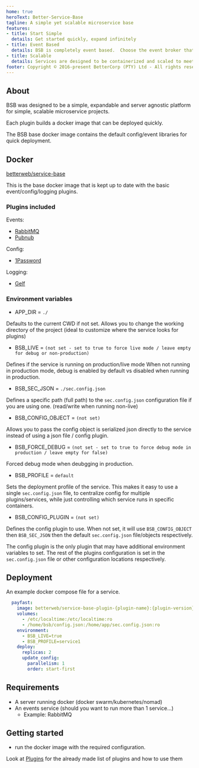 ```yaml
---
home: true
heroText: Better-Service-Base
tagline: A simple yet scalable microservice base
features:
- title: Start Simple
  details: Get started quickly, expand infinitely
- title: Event Based
  details: BSB is completely event based.  Choose the event broker that suites your needs, or build one if it doesn't exist yet.
- title: Scalable
  details: Services are designed to be containerized and scaled to meet demand.
footer: Copyright © 2016-present BetterCorp (PTY) Ltd - All rights reserved
---
```


## About

BSB was designed to be a simple, expandable and server agnostic platform for simple, scalable microservice projects.  

Each plugin builds a docker image that can be deployed quickly.

The BSB base docker image contains the default config/event libraries for quick deployment.  
  
## Docker

[betterweb/service-base](https://hub.docker.com/r/betterweb/service-base)  

This is the base docker image that is kept up to date with the basic event/config/logging plugins.


### Plugins included

Events:  
 - [RabbitMQ](/Events/RabbitMQ)  
 - [Pubnub](/Events/Pubnub)  
  
Config:
 - [1Password](/Config/1Password)  
  
Logging:  
 - [Gelf](/Logging/Gelf)
  
  
### Environment variables

- APP_DIR = `./`

Defaults to the current CWD if not set.
Allows you to change the working directory of the project (ideal to customize where the service looks for plugins)

- BSB_LIVE = `(not set - set to true to force live mode / leave empty for debug or non-production)`

Defines if the service is running on production/live mode
When not running in production mode, debug is enabled by default vs disabled when running in production.

- BSB_SEC_JSON = `./sec.config.json`

Defines a specific path (full path) to the `sec.config.json` configuration file if you are using one.
(read/write when running non-live)  

- BSB_CONFIG_OBJECT = `(not set)`
 
Allows you to pass the config object is serialized json directly to the service instead of using a json file / config plugin.

- BSB_FORCE_DEBUG = `(not set - set to true to force debug mode in production / leave empty for false)`

Forced debug mode when deubgging in production.

- BSB_PROFILE = `default`

Sets the deployment profile of the service. 
This makes it easy to use a single `sec.config.json` file, to centralize config for multiple plugins/services, while just controlling which service runs in specific containers.  

- BSB_CONFIG_PLUGIN = `(not set)`  

Defines the config plugin to use.
When not set, it will use `BSB_CONFIG_OBJECT` then `BSB_SEC_JSON` then the default `sec.config.json` file/objects respectively.  

The config plugin is the only plugin that may have additional environment variables to set. The rest of the plugins configuration is set in the `sec.config.json` file or other configuration locations respectively.


## Deployment

An example docker compose file for a service.

```yaml  
  payfast:
    image: betterweb/service-base-plugin-{plugin-name}:{plugin-version}
    volumes:
      - /etc/localtime:/etc/localtime:ro
      - /home/bsb/config.json:/home/app/sec.config.json:ro
    environment:
      - BSB_LIVE=true
      - BSB_PROFILE=service1
    deploy:
      replicas: 2
      update_config:
        parallelism: 1
        order: start-first
```


## Requirements

- A server running docker (docker swarm/kubernetes/nomad)  
- An events service (should you want to run more than 1 service...)
  - Example: RabbitMQ


## Getting started

- run the docker image with the required configuration.  

Look at [Plugins](/Plugins) for the already made list of plugins and how to use them
